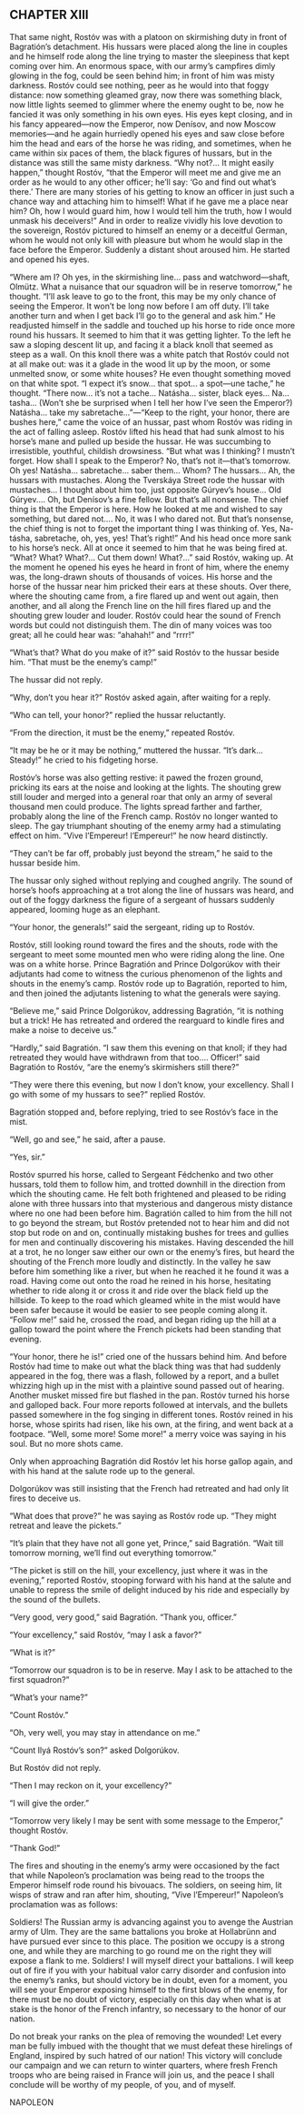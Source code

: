 ## CHAPTER XIII

That same night, Rostóv was with a platoon on skirmishing duty in front
of Bagratión’s detachment. His hussars were placed along the line
in couples and he himself rode along the line trying to master the
sleepiness that kept coming over him. An enormous space, with our
army’s campfires dimly glowing in the fog, could be seen behind him;
in front of him was misty darkness. Rostóv could see nothing, peer as
he would into that foggy distance: now something gleamed gray, now there
was something black, now little lights seemed to glimmer where the enemy
ought to be, now he fancied it was only something in his own eyes. His
eyes kept closing, and in his fancy appeared—now the Emperor, now
Denísov, and now Moscow memories—and he again hurriedly opened his
eyes and saw close before him the head and ears of the horse he was
riding, and sometimes, when he came within six paces of them, the
black figures of hussars, but in the distance was still the same misty
darkness. “Why not?... It might easily happen,” thought Rostóv,
“that the Emperor will meet me and give me an order as he would to any
other officer; he’ll say: ‘Go and find out what’s there.’ There
are many stories of his getting to know an officer in just such a chance
way and attaching him to himself! What if he gave me a place near him?
Oh, how I would guard him, how I would tell him the truth, how I would
unmask his deceivers!” And in order to realize vividly his love
devotion to the sovereign, Rostóv pictured to himself an enemy or a
deceitful German, whom he would not only kill with pleasure but whom
he would slap in the face before the Emperor. Suddenly a distant shout
aroused him. He started and opened his eyes.

“Where am I? Oh yes, in the skirmishing line... pass and
watchword—shaft, Olmütz. What a nuisance that our squadron will be in
reserve tomorrow,” he thought. “I’ll ask leave to go to the front,
this may be my only chance of seeing the Emperor. It won’t be long
now before I am off duty. I’ll take another turn and when I get back
I’ll go to the general and ask him.” He readjusted himself in the
saddle and touched up his horse to ride once more round his hussars. It
seemed to him that it was getting lighter. To the left he saw a sloping
descent lit up, and facing it a black knoll that seemed as steep as a
wall. On this knoll there was a white patch that Rostóv could not at
all make out: was it a glade in the wood lit up by the moon, or some
unmelted snow, or some white houses? He even thought something moved on
that white spot. “I expect it’s snow... that spot... a spot—une
tache,” he thought. “There now... it’s not a tache... Natásha...
sister, black eyes... Na... tasha... (Won’t she be surprised when
I tell her how I’ve seen the Emperor?) Natásha... take my
sabretache...”—“Keep to the right, your honor, there are bushes
here,” came the voice of an hussar, past whom Rostóv was riding in
the act of falling asleep. Rostóv lifted his head that had sunk almost
to his horse’s mane and pulled up beside the hussar. He was succumbing
to irresistible, youthful, childish drowsiness. “But what was I
thinking? I mustn’t forget. How shall I speak to the Emperor? No,
that’s not it—that’s tomorrow. Oh yes! Natásha... sabretache...
saber them... Whom? The hussars... Ah, the hussars with mustaches. Along
the Tverskáya Street rode the hussar with mustaches... I thought about
him too, just opposite Gúryev’s house... Old Gúryev.... Oh, but
Denísov’s a fine fellow. But that’s all nonsense. The chief thing
is that the Emperor is here. How he looked at me and wished to say
something, but dared not.... No, it was I who dared not. But that’s
nonsense, the chief thing is not to forget the important thing I
was thinking of. Yes, Na-tásha, sabretache, oh, yes, yes! That’s
right!” And his head once more sank to his horse’s neck. All at once
it seemed to him that he was being fired at. “What? What? What?... Cut
them down! What?...” said Rostóv, waking up. At the moment he opened
his eyes he heard in front of him, where the enemy was, the long-drawn
shouts of thousands of voices. His horse and the horse of the hussar
near him pricked their ears at these shouts. Over there, where the
shouting came from, a fire flared up and went out again, then another,
and all along the French line on the hill fires flared up and the
shouting grew louder and louder. Rostóv could hear the sound of French
words but could not distinguish them. The din of many voices was too
great; all he could hear was: “ahahah!” and “rrrr!”

“What’s that? What do you make of it?” said Rostóv to the hussar
beside him. “That must be the enemy’s camp!”

The hussar did not reply.

“Why, don’t you hear it?” Rostóv asked again, after waiting for a
reply.

“Who can tell, your honor?” replied the hussar reluctantly.

“From the direction, it must be the enemy,” repeated Rostóv.

“It may be he or it may be nothing,” muttered the hussar. “It’s
dark... Steady!” he cried to his fidgeting horse.

Rostóv’s horse was also getting restive: it pawed the frozen ground,
pricking its ears at the noise and looking at the lights. The shouting
grew still louder and merged into a general roar that only an army
of several thousand men could produce. The lights spread farther and
farther, probably along the line of the French camp. Rostóv no longer
wanted to sleep. The gay triumphant shouting of the enemy army had a
stimulating effect on him. “Vive l’Empereur! l’Empereur!” he now
heard distinctly.

“They can’t be far off, probably just beyond the stream,” he said
to the hussar beside him.

The hussar only sighed without replying and coughed angrily. The sound
of horse’s hoofs approaching at a trot along the line of hussars was
heard, and out of the foggy darkness the figure of a sergeant of hussars
suddenly appeared, looming huge as an elephant.

“Your honor, the generals!” said the sergeant, riding up to Rostóv.

Rostóv, still looking round toward the fires and the shouts, rode with
the sergeant to meet some mounted men who were riding along the line.
One was on a white horse. Prince Bagratión and Prince Dolgorúkov with
their adjutants had come to witness the curious phenomenon of the
lights and shouts in the enemy’s camp. Rostóv rode up to Bagratión,
reported to him, and then joined the adjutants listening to what the
generals were saying.

“Believe me,” said Prince Dolgorúkov, addressing Bagratión, “it
is nothing but a trick! He has retreated and ordered the rearguard to
kindle fires and make a noise to deceive us.”

“Hardly,” said Bagratión. “I saw them this evening on that
knoll; if they had retreated they would have withdrawn from that too....
Officer!” said Bagratión to Rostóv, “are the enemy’s skirmishers
still there?”

“They were there this evening, but now I don’t know, your
excellency. Shall I go with some of my hussars to see?” replied
Rostóv.

Bagratión stopped and, before replying, tried to see Rostóv’s face
in the mist.

“Well, go and see,” he said, after a pause.

“Yes, sir.”

Rostóv spurred his horse, called to Sergeant Fédchenko and two other
hussars, told them to follow him, and trotted downhill in the direction
from which the shouting came. He felt both frightened and pleased to be
riding alone with three hussars into that mysterious and dangerous misty
distance where no one had been before him. Bagratión called to him from
the hill not to go beyond the stream, but Rostóv pretended not to hear
him and did not stop but rode on and on, continually mistaking bushes
for trees and gullies for men and continually discovering his mistakes.
Having descended the hill at a trot, he no longer saw either our own or
the enemy’s fires, but heard the shouting of the French more loudly
and distinctly. In the valley he saw before him something like a river,
but when he reached it he found it was a road. Having come out onto
the road he reined in his horse, hesitating whether to ride along it or
cross it and ride over the black field up the hillside. To keep to the
road which gleamed white in the mist would have been safer because it
would be easier to see people coming along it. “Follow me!” said he,
crossed the road, and began riding up the hill at a gallop toward the
point where the French pickets had been standing that evening.

“Your honor, there he is!” cried one of the hussars behind him. And
before Rostóv had time to make out what the black thing was that had
suddenly appeared in the fog, there was a flash, followed by a report,
and a bullet whizzing high up in the mist with a plaintive sound passed
out of hearing. Another musket missed fire but flashed in the pan.
Rostóv turned his horse and galloped back. Four more reports followed
at intervals, and the bullets passed somewhere in the fog singing in
different tones. Rostóv reined in his horse, whose spirits had risen,
like his own, at the firing, and went back at a footpace. “Well, some
more! Some more!” a merry voice was saying in his soul. But no more
shots came.

Only when approaching Bagratión did Rostóv let his horse gallop again,
and with his hand at the salute rode up to the general.

Dolgorúkov was still insisting that the French had retreated and had
only lit fires to deceive us.

“What does that prove?” he was saying as Rostóv rode up. “They
might retreat and leave the pickets.”

“It’s plain that they have not all gone yet, Prince,” said
Bagratión. “Wait till tomorrow morning, we’ll find out everything
tomorrow.”

“The picket is still on the hill, your excellency, just where it was
in the evening,” reported Rostóv, stooping forward with his hand at
the salute and unable to repress the smile of delight induced by his
ride and especially by the sound of the bullets.

“Very good, very good,” said Bagratión. “Thank you, officer.”

“Your excellency,” said Rostóv, “may I ask a favor?”

“What is it?”

“Tomorrow our squadron is to be in reserve. May I ask to be attached
to the first squadron?”

“What’s your name?”

“Count Rostóv.”

“Oh, very well, you may stay in attendance on me.”

“Count Ilyá Rostóv’s son?” asked Dolgorúkov.

But Rostóv did not reply.

“Then I may reckon on it, your excellency?”

“I will give the order.”

“Tomorrow very likely I may be sent with some message to the
Emperor,” thought Rostóv.

“Thank God!”

The fires and shouting in the enemy’s army were occasioned by the fact
that while Napoleon’s proclamation was being read to the troops the
Emperor himself rode round his bivouacs. The soldiers, on seeing him,
lit wisps of straw and ran after him, shouting, “Vive l’Empereur!”
Napoleon’s proclamation was as follows:

Soldiers! The Russian army is advancing against you to avenge the
Austrian army of Ulm. They are the same battalions you broke at
Hollabrünn and have pursued ever since to this place. The position we
occupy is a strong one, and while they are marching to go round me on
the right they will expose a flank to me. Soldiers! I will myself direct
your battalions. I will keep out of fire if you with your habitual
valor carry disorder and confusion into the enemy’s ranks, but should
victory be in doubt, even for a moment, you will see your Emperor
exposing himself to the first blows of the enemy, for there must be no
doubt of victory, especially on this day when what is at stake is the
honor of the French infantry, so necessary to the honor of our nation.

Do not break your ranks on the plea of removing the wounded! Let every
man be fully imbued with the thought that we must defeat these hirelings
of England, inspired by such hatred of our nation! This victory will
conclude our campaign and we can return to winter quarters, where fresh
French troops who are being raised in France will join us, and the peace
I shall conclude will be worthy of my people, of you, and of myself.

NAPOLEON




